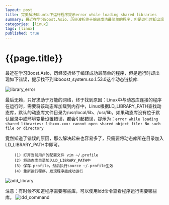 ```yaml
---
layout: post
title: 完美解决Ubuntu下运行程序提示error while loading shared libraries
summary: 最近在学习Boost.Asio，历经波折终于编译成功最简单的程序，但是运行时却出现，提示找不到libboost_system.so.1.53.0这个动态链接库。历经波折终于弄好，故将过程记录在此。
categories: [linux]
tags: [linux]
published: true
---
```


# {{page.title}} #
最近在学习Boost.Asio，历经波折终于编译成功最简单的程序，但是运行时却出现如下错误，提示找不到libboost_system.so.1.53.0这个动态链接库:  

![library_error](/images/library_error.png)  

最后无赖，只好求助于万能的网络，终于找到原因：Linux中与动态库连接的程序在运行时，需要将该动态库加载到内存中，Linux根据LD_LIBRARY_PATH查找动态库，默认的动态库文件目录为/usr/local/lib、/usr/lib。如果动态库没有位于默认目录中或环境变量设置错误，都会引起错误，提示为：`error while loading shared libraries: libxxx.xxx: cannot open shared object file: No such file or directory`  

竟然知道了错误的原因，那么解决起来也容易多了，只需要将动态库所在目录加入LD_LIBRARY_PATH中即可。  

		(1) 打开当前用户的配置文件 vim ~/.profile
		(2) 将动态库目录加入LD_LIBRARY_PATH中
		(3) 保存.profile，然后执行source ~/.profile生效
		(4) 重新运行程序，发现程序能成功运行  

![add_library](/images/add_library.png)  

注意：有时候不知道程序需要哪些库，可以使用ldd命令查看程序运行需要哪些库。
![ldd_command](/images/ldd_command.png)
